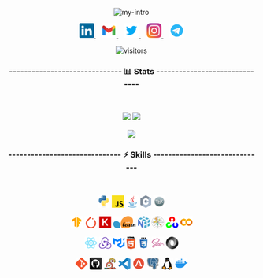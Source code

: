 <p align="center">
  <img src="https://readme-typing-svg.demolab.com?font=Fira+Code&pause=500&color=FA8B00&background=9F8E3C00&center=true&vCenter=true&width=435&lines=Hi+there!+%F0%9F%91%8B;This+is+Ali+Sedaghi;A+CE+Undergrad+Student;An+AI+Enthusiast" alt="my-intro" />
</p>

<p align="center">
  <a href="https://www.linkedin.com/in/ali-sedaghi-b4366963/" title="LinkedIn">
    <img width="30" src="images/linkedin.svg">
  </a>
  &nbsp;&nbsp;
  <a href="mailto:ali.sedaghi@gmail.com" title="Email">
    <img width="30" src="images/gmail.svg">
  </a>
  &nbsp;&nbsp;
  <a href="https://twitter.com/ali_sedaghi/" title="Twitter">
    <img width="30" src="images/twitter.svg">
  </a>
  &nbsp;&nbsp;
  <a href="https://www.instagram.com/ali__sedaghi/" title="Instagram">
    <img width="30" src="images/instagram.svg">
  </a>
  &nbsp;&nbsp;
  <a href="https://t.me/ali_sedaghi/" title="Telegram">
    <img width="30" src="images/telegram.svg">
  </a>
</p>

<p align="center">
  <img src="https://visitor-badge.glitch.me/badge?page_id=ali-sedaghi&right_color=orange" alt="visitors">
</p>


<h3 align="center">------------------------------ 📊 Stats ------------------------------</h3><br />
<p align="center">
  <img width="49%" src="https://github-readme-stats.vercel.app/api?username=ali-sedaghi&text_bold=false&count_private=true&include_all_commits=true&show_icons=true&theme=dark&title_color=FA8B00&icon_color=FA8B00&text_color=FDFDFD&hide_border=true" />
  <img width="49%" src="https://github-readme-streak-stats.herokuapp.com/?user=ali-sedaghi&theme=dark&hide_border=true" />
</p>

<p align="center">
  <img align="center" src="https://github-readme-stats.vercel.app/api/top-langs/?username=ali-sedaghi&langs_count=10&layout=compact&theme=dark&hide_border=true&title_color=FA8B00" />
</p>


<h3 align="center">------------------------------ ⚡ Skills ------------------------------</h3><br />
<p align="center">
  <code><img title="Python" height="25" src="images/python.svg"></code>
  <code><img title="Javascript" height="25" src="images/javascript.svg"></code>
  <code><img title="Java" height="25" src="images/java.svg"></code>
  <code><img title="C" height="25" src="images/c.svg"></code>
  <code><img title="LaTeX" height="25" src="images/latex.svg"></code>
</p>

<p align="center">
  <code><img title="Tensorflow" height="25" src="images/tensorflow.svg"></code>
  <code><img title="PyTorch" height="25" src="images/pytorch.svg"></code>
  <code><img title="Keras" height="25" src="images/keras.svg"></code>
  <code><img title="scikit-learn" height="25" src="images/sklearn.svg"></code>
  <code><img title="NumPy" height="25" src="images/numpy.svg"></code>
  <code><img title="Matplotlib" height="25" src="images/matplotlib.svg"></code>
  <code><img title="OpenCV" height="25" src="images/opencv.svg"></code>
  <code><img title="Google Colab" height="25" src="images/colab.svg"></code>
</p>

<p align="center">
  <code><img title="React" height="25" src="images/react.svg"></code>
  <code><img title="Redux" height="25" src="images/redux.svg"></code>
  <code><img title="MUI" height="25" src="images/mui.svg"></code>
  <code><img title="HTML5" height="25" src="images/html.svg"></code>
  <code><img title="CSS" height="25" src="images/css.svg"></code>
  <code><img title="SASS" height="25" src="images/sass.svg"></code>
  <code><img title="JSON" height="25" src="images/json.svg"></code>
</p>

<p align="center">
  <code><img title="Git" height="25" src="images/git.svg"></code>
  <code><img title="GitHub" height="25" src="images/github.svg"></code>
  <code><img title="Scrum" height="25" src="images/scrum.png"></code>
  <code><img title="VSCode" height="25" src="images/vscode.svg"></code>
  <code><img title="ANTLR" height="25" src="images/antlr.svg"></code>
  <code><img title="PostgreSQL" height="25" src="images/postgresql.svg"></code>
  <code><img title="Linux" height="25" src="images/linux.svg"></code>
  <code><img title="Docker" height="25" src="images/docker.svg"></code>
</p>

<!-- <p align="center">
  nltk
</p> -->
